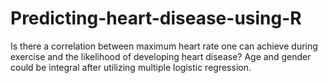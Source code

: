# Predicting-heart-disease-using-R
Is there a correlation between maximum heart rate one can achieve during exercise and the likelihood of developing heart disease? Age and gender could be integral after utilizing multiple logistic regression.
